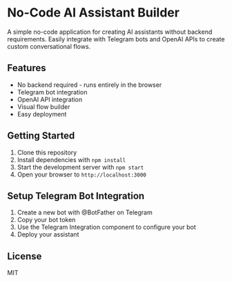 # No-Code AI Assistant Builder

A simple no-code application for creating AI assistants without backend requirements. Easily integrate with Telegram bots and OpenAI APIs to create custom conversational flows.

## Features

- No backend required - runs entirely in the browser
- Telegram bot integration
- OpenAI API integration
- Visual flow builder
- Easy deployment

## Getting Started

1. Clone this repository
2. Install dependencies with `npm install`
3. Start the development server with `npm start`
4. Open your browser to `http://localhost:3000`

## Setup Telegram Bot Integration

1. Create a new bot with @BotFather on Telegram
2. Copy your bot token
3. Use the Telegram Integration component to configure your bot
4. Deploy your assistant

## License

MIT
